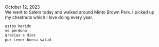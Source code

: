 
October 12, 2023   
We went to Salem today and walked around Minto Brown Park.
I picked up my chestnuts which I love doing every year.

```sh
estoy herido
me perdono
gracias a dios
por tener buena salud
```
